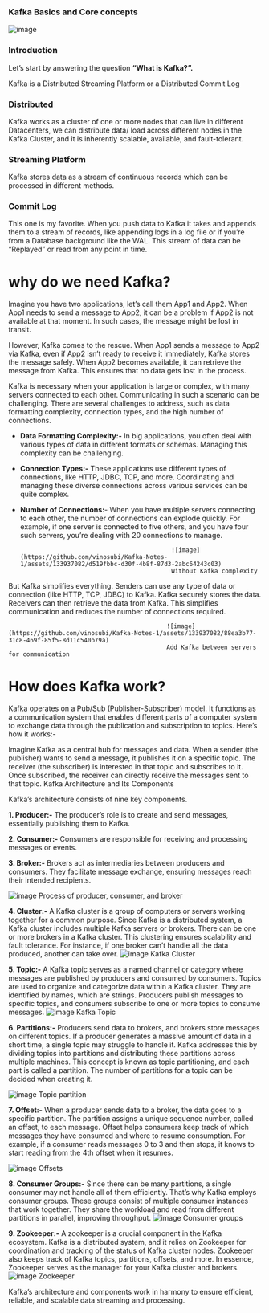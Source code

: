 
### Kafka Basics and Core concepts
![image](https://github.com/vinosubi/Kafka-Notes-1/assets/133937082/23b21eee-e768-4bf3-9a13-a05ff528f092)

### Introduction
Let’s start by answering the question **“What is Kafka?”.**

Kafka is a Distributed Streaming Platform or a Distributed Commit Log

### Distributed
Kafka works as a cluster of one or more nodes that can live in different Datacenters, we can distribute data/ load across different nodes in the Kafka Cluster, and it is inherently scalable, available, and fault-tolerant.

### Streaming Platform
Kafka stores data as a stream of continuous records which can be processed in different methods.

### Commit Log
This one is my favorite. When you push data to Kafka it takes and appends them to a stream of records, like appending logs in a log file or if you’re from a Database background like the WAL. This stream of data can be “Replayed” or read from any point in time.


# why do we need Kafka?

Imagine you have two applications, let’s call them App1 and App2. When App1 needs to send a message to App2, it can be a problem if App2 is not available at that moment. In such cases, the message might be lost in transit.

However, Kafka comes to the rescue. When App1 sends a message to App2 via Kafka, even if App2 isn’t ready to receive it immediately, Kafka stores the message safely. When App2 becomes available, it can retrieve the message from Kafka. This ensures that no data gets lost in the process.

Kafka is necessary when your application is large or complex, with many servers connected to each other. Communicating in such a scenario can be challenging. There are several challenges to address, such as data formatting complexity, connection types, and the high number of connections.

- **Data Formatting Complexity:-** In big applications, you often deal with various types of data in different formats or schemas. Managing this complexity can be challenging.

- **Connection Types:-** These applications use different types of connections, like HTTP, JDBC, TCP, and more. Coordinating and managing these diverse connections across various services can be quite complex.

- **Number of Connections:**- When you have multiple servers connecting to each other, the number of connections can explode quickly. For example, if one server is connected to five others, and you have four such servers, you’re dealing with 20 connections to manage.

                                                ![image](https://github.com/vinosubi/Kafka-Notes-1/assets/133937082/d519fbbc-d30f-4b8f-87d3-2abc64243c03)
                                                Without Kafka complexity


But Kafka simplifies everything. Senders can use any type of data or connection (like HTTP, TCP, JDBC) to Kafka. Kafka securely stores the data. Receivers can then retrieve the data from Kafka. This simplifies communication and reduces the number of connections required.

                                                ![image](https://github.com/vinosubi/Kafka-Notes-1/assets/133937082/88ea3b77-31c8-469f-85f5-8d11c540b79a)
                                                Add Kafka between servers for communication



# How does Kafka work?

Kafka operates on a Pub/Sub (Publisher-Subscriber) model. It functions as a communication system that enables different parts of a computer system to exchange data through the publication and subscription to topics. Here’s how it works:-

Imagine Kafka as a central hub for messages and data.
When a sender (the publisher) wants to send a message, it publishes it on a specific topic.
The receiver (the subscriber) is interested in that topic and subscribes to it.
Once subscribed, the receiver can directly receive the messages sent to that topic.
Kafka Architecture and Its Components

Kafka’s architecture consists of nine key components.

**1. Producer:-** The producer’s role is to create and send messages, essentially publishing them to Kafka.

**2. Consumer:-** Consumers are responsible for receiving and processing messages or events.

**3. Broker:-** Brokers act as intermediaries between producers and consumers. They facilitate message exchange, ensuring messages reach their intended recipients.

  ![image](https://github.com/vinosubi/Kafka-Notes-1/assets/133937082/ad7b16b1-484a-422d-9020-6a541dd895b8)
                                   Process of producer, consumer, and broker

**4. Cluster:-** A Kafka cluster is a group of computers or servers working together for a common purpose. Since Kafka is a distributed system, a Kafka cluster includes multiple Kafka servers or brokers. There can be one or more brokers in a Kafka cluster. This clustering ensures scalability and fault tolerance. For instance, if one broker can’t handle all the data produced, another can take over.
                                    ![image](https://github.com/vinosubi/Kafka-Notes-1/assets/133937082/64831ea5-f7a0-43ee-9465-421d11d73149)
                                   Kafka Cluster

**5. Topic:-** A Kafka topic serves as a named channel or category where messages are published by producers and consumed by consumers. Topics are used to organize and categorize data within a Kafka cluster. They are identified by names, which are strings. Producers publish messages to specific topics, and consumers subscribe to one or more topics to consume messages.
                                       ![image](https://github.com/vinosubi/Kafka-Notes-1/assets/133937082/d788331c-26bc-4ef6-9f11-384d18795a7b)
                                       Kafka Topic


**6. Partitions:-** Producers send data to brokers, and brokers store messages on different topics. If a producer generates a massive amount of data in a short time, a single topic may struggle to handle it. Kafka addresses this by dividing topics into partitions and distributing these partitions across multiple machines. This concept is known as topic partitioning, and each part is called a partition. The number of partitions for a topic can be decided when creating it.

  ![image](https://github.com/vinosubi/Kafka-Notes-1/assets/133937082/044934c9-2e73-4d94-a903-947bdc5d411f)
                                        Topic partition


**7. Offset:-** When a producer sends data to a broker, the data goes to a specific partition. The partition assigns a unique sequence number, called an offset, to each message. Offset helps consumers keep track of which messages they have consumed and where to resume consumption. For example, if a consumer reads messages 0 to 3 and then stops, it knows to start reading from the 4th offset when it resumes.

   ![image](https://github.com/vinosubi/Kafka-Notes-1/assets/133937082/0844775d-679e-4cef-8be8-9c35b936b1c6)
                                        Offsets

**8. Consumer Groups:-** Since there can be many partitions, a single consumer may not handle all of them efficiently. That’s why Kafka employs consumer groups. These groups consist of multiple consumer instances that work together. They share the workload and read from different partitions in parallel, improving throughput.
                                   ![image](https://github.com/vinosubi/Kafka-Notes-1/assets/133937082/dadf1f38-e57a-4ccb-a8b8-a731f6cde164)
                                    Consumer groups


                                    
**9. Zookeeper:-** A zookeeper is a crucial component in the Kafka ecosystem. Kafka is a distributed system, and it relies on Zookeeper for coordination and tracking of the status of Kafka cluster nodes. Zookeeper also keeps track of Kafka topics, partitions, offsets, and more. In essence, Zookeeper serves as the manager for your Kafka cluster and brokers.
                                         ![image](https://github.com/vinosubi/Kafka-Notes-1/assets/133937082/e37f690c-be27-4ead-8180-7c792822bb4d)
                                         Zookeeper

Kafka’s architecture and components work in harmony to ensure efficient, reliable, and scalable data streaming and processing.

